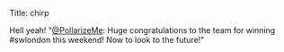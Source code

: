 Title: chirp

Hell yeah! "<a href="http://twitter.com/PollarizeMe">@PollarizeMe</a>: Huge congratulations to the team for winning #swlondon this weekend! Now to look to the future!"
